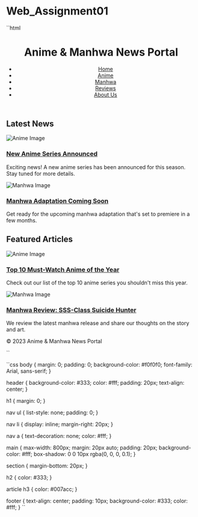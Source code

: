 # Web_Assignment01
``html
<!DOCTYPE html>
<html lang="en">
<head>
  <meta charset="UTF-8">
  <title>Anime & Manhwa News</title>
  <link rel="stylesheet" href="style.css">
  <link rel="icon" type="" href="https://cdn-icons-png.flaticon.com/512/651/651590.png">
</head>
<body>
<header>
  <h1>Anime & Manhwa News Portal</h1>
  <nav>
    <ul>
      <li><a href="#">Home</a></li>
      <li><a href="#">Anime</a></li>
      <li><a href="#">Manhwa</a></li>
      <li><a href="#">Reviews</a></li>
      <li><a href="#">About Us</a></li>
    </ul>
  </nav>
</header>

<main>
  <section class="news">
    <h2>Latest News</h2>
    <article>
      <img src="https://m.media-amazon.com/images/M/MV5BMzA0YmI0ZmQtMTk3Mi00N2I1LTlkMmItOWJiODFhZjQzOGI4XkEyXkFqcGdeQXVyMTA4NjE0NjEy._V1_.jpg" alt="Anime Image">
      <h3><a href="https://youtu.be/ufYEythBd3w?si=m7ZRiTC2QsFCnRVp">New Anime Series Announced</a></h3>
      <p>Exciting news! A new anime series has been announced for this season. Stay tuned for more details.</p>
    </article>
    <article>
      <img src="https://ecsmedia.pl/c/solo-leveling-volume-2-b-iext116604935.jpg" alt="Manhwa Image">
      <h3><a href="https://youtu.be/9vIxi5XkQ8Y?si=DpSfg7Vhv_qu7Uow">Manhwa Adaptation Coming Soon</a></h3>
      <p>Get ready for the upcoming manhwa adaptation that's set to premiere in a few months.</p>
    </article>
  </section>

  <section class="featured">
    <h2>Featured Articles</h2>
    <article>
      <img src="https://preview.redd.it/friends-tell-me-that-my-anime-taste-is-too-basic-how-bad-is-v0-789tk150vtbb1.jpg?width=640&crop=smart&auto=webp&s=b68c0cbef86a8dea589b0f00f968a718db646cba" alt="Anime Image">
      <h3><a href="https://youtu.be/-b65vvzap30?si=TRrhWltRFePu5NN5">Top 10 Must-Watch Anime of the Year</a></h3>
      <p>Check out our list of the top 10 anime series you shouldn't miss this year.</p>
    </article>
    <article>
      <img src="https://i.ebayimg.com/images/g/kqkAAOSwqvJiuxJw/s-l1200.jpg" alt="Manhwa Image">
      <h3><a href="https://sssclasshunter.com/">Manhwa Review: SSS-Class Suicide Hunter</a></h3>
      <p>We review the latest manhwa release and share our thoughts on the story and art.</p>
    </article>
  </section>
</main>

<footer>
  <p>&copy; 2023 Anime & Manhwa News Portal</p>
</footer>
</body>
</html>
``

``css
body {
  margin: 0;
  padding: 0;
  background-color: #f0f0f0;
  font-family: Arial, sans-serif;
}

header {
  background-color: #333;
  color: #fff;
  padding: 20px;
  text-align: center;
}

h1 {
  margin: 0;
}

nav ul {
  list-style: none;
  padding: 0;
}

nav li {
  display: inline;
  margin-right: 20px;
}

nav a {
  text-decoration: none;
  color: #fff;
}

main {
  max-width: 800px;
  margin: 20px auto;
  padding: 20px;
  background-color: #fff;
  box-shadow: 0 0 10px rgba(0, 0, 0, 0.1);
}

section {
  margin-bottom: 20px;
}

h2 {
  color: #333;
}

article h3 {
  color: #007acc;
}

footer {
  text-align: center;
  padding: 10px;
  background-color: #333;
  color: #fff;
}
``
